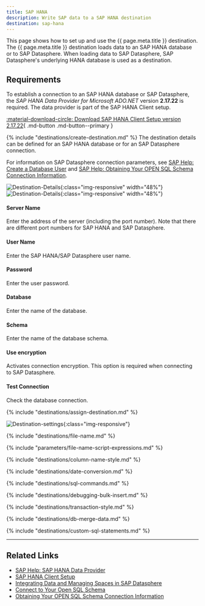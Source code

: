 ```yaml
---
title: SAP HANA
description: Write SAP data to a SAP HANA destination
destination: sap-hana
---
```


This page shows how to set up and use the {{ page.meta.title }} destination. 
The {{ page.meta.title }} destination loads data to an SAP HANA database or to SAP Datasphere.
When loading data to SAP Datasphere, SAP Datasphere's underlying HANA database is used as a destination. 


## Requirements

To establish a connection to an SAP HANA database or SAP Datasphere, the *SAP HANA Data Provider for Microsoft ADO.NET* version **2.17.22** is required. 
The data provider is part of the SAP HANA Client setup.

[:material-download-circle: Download SAP HANA Client Setup version 2.17.22](../../assets/files/xu/SAP_HANA_CLIENT_IMDB_CLIENT20_017_22.zip){ .md-button .md-button--primary }

{% include "destinations/create-destination.md" %}
The destination details can be defined for an SAP HANA database or for an SAP Datasphere connection.

For information on SAP Datasphere connection parameters, see [SAP Help: Create a Database User](https://help.sap.com/docs/SAP_DATASPHERE/be5967d099974c69b77f4549425ca4c0/798e3fd6707940c3bd2219b2d1ebaac2.html?locale=en-US) and [SAP Help: Obtaining Your OPEN SQL Schema Connection Information](https://help.sap.com/docs/SAP_DATASPHERE/be5967d099974c69b77f4549425ca4c0/b78ad208f8c4494489aabf97284679b6.html?locale=en-US#obtaining-[…]nformation).

![Destination-Details](../../assets/images/documentation/destinations/hana/destination-details_1.png){:class="img-responsive" width="48%"} &nbsp;
![Destination-Details](../../assets/images/documentation/destinations/hana/destination-details_1_1.png){:class="img-responsive" width="48%"}


#### Server Name
Enter the address of the server (including the port number). Note that there are different port numbers for SAP HANA and SAP Datasphere.

#### User Name
Enter the SAP HANA/SAP Datasphere user name. 

#### Password
Enter the user password.

#### Database
Enter the name of the database.
 
#### Schema
Enter the name of the database schema.

#### Use encryption
Activates connection encryption. This option is required when connecting to SAP Datasphere.

#### Test Connection
Check the database connection.  

{% include "destinations/assign-destination.md" %}

![Destination-settings](../../assets/images/documentation/destinations/hana/destination-settings.png){:class="img-responsive"}


{% include "destinations/file-name.md" %}

{% include "parameters/file-name-script-expressions.md" %}

{% include "destinations/column-name-style.md" %}

{% include "destinations/date-conversion.md" %}

{% include "destinations/sql-commands.md" %}

{% include "destinations/debugging-bulk-insert.md" %}

{% include "destinations/transaction-style.md" %} 

{% include "destinations/db-merge-data.md" %} 

{% include "destinations/custom-sql-statements.md" %} 

****

## Related Links

- [SAP Help: SAP HANA Data Provider](https://help.sap.com/viewer/0eec0d68141541d1b07893a39944924e/2.0.00/en-US/469dee9e6d611014af70d4e9a9cd6b0a.html)
- [SAP HANA Client Setup](https://blogs.sap.com/2017/12/14/sap-hana-2.0-client-installation-and-update-by-the-sap-hana-academy/)
- [Integrating Data and Managing Spaces in SAP Datasphere](https://help.sap.com/docs/SAP_DATASPHERE/be5967d099974c69b77f4549425ca4c0/798e3fd6707940c3bd2219b2d1ebaac2.html)
- [Connect to Your Open SQL Schema](https://help.sap.com/docs/SAP_DATASPHERE/be5967d099974c69b77f4549425ca4c0/b78ad208f8c4494489aabf97284679b6.html#obtaining-your-open-sql-schema-connection-information)
- [Obtaining Your OPEN SQL Schema Connection Information](https://help.sap.com/docs/SAP_DATASPHERE/be5967d099974c69b77f4549425ca4c0/b78ad208f8c4494489aabf97284679b6.html#obtaining-your-open-sql-schema-connection-information)